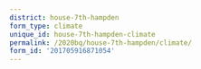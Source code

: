 ```yaml
---
district: house-7th-hampden
form_type: climate
unique_id: house-7th-hampden-climate
permalink: /2020bq/house-7th-hampden/climate/
form_id: '201705916871054'
---
```

